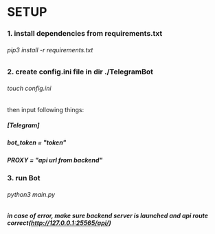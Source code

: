 # SETUP

### 1. install dependencies from requirements.txt

###### pip3 install -r requirements.txt

### 2. create config.ini file in dir ./TelegramBot

###### touch config.ini

then input following things:

##### [Telegram]

##### bot_token = "token"

##### PROXY = "api url from backend"

### 3. run Bot

###### python3 main.py


##### in case of error, make sure backend server is launched and api route correct(http://127.0.0.1:25565/api/)
